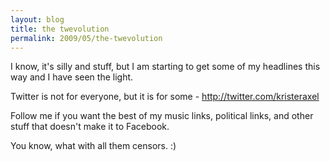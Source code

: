 ```yaml
---
layout: blog
title: the twevolution
permalink: 2009/05/the-twevolution
---
```


<p>I know, it's silly and stuff, but I am starting to get some of my headlines this way and I have seen the light.</p>
<p>Twitter is not for everyone, but it is for some - <a href="http://twitter.com/kristeraxel" title="http://twitter.com/kristeraxel">http://twitter.com/kristeraxel</a></p>
<p>Follow me if you want the best of my music links, political links, and other stuff that doesn't make it to Facebook.</p>
<p>You know, what with all them censors. :)</p>
